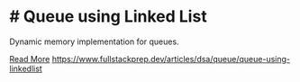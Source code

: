 # # Queue using Linked List

Dynamic memory implementation for queues.

[Read More](https://www.fullstackprep.dev/articles/dsa/queue/queue-using-linkedlist) https://www.fullstackprep.dev/articles/dsa/queue/queue-using-linkedlist